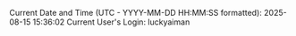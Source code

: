 Current Date and Time (UTC - YYYY-MM-DD HH:MM:SS formatted): 2025-08-15 15:36:02
Current User's Login: luckyaiman
